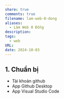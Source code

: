 ```yaml
---
share: true
comments: true
filename: lam-web-0-dong
aliases:
  - Làm Web 0 Đồng
description: 
tags:
  - web
URL: 
date: 2024-10-03
---
```

## **1. Chuẩn bị**
- Tài khoản github
- App Github Desktop
- App Visual Studio Code
